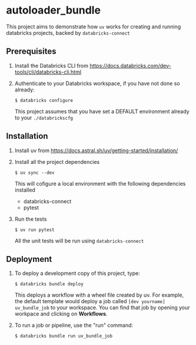 # autoloader_bundle

This project aims to demonstrate how ```uv``` works for creating and running databricks projects, backed by ```databricks-connect```

## Prerequisites

1. Install the Databricks CLI from https://docs.databricks.com/dev-tools/cli/databricks-cli.html

2. Authenticate to your Databricks workspace, if you have not done so already:
    ```
    $ databricks configure
    ```
    This project assumes that you have set a DEFAULT environment already to your ```./databrickscfg```

## Installation

1. Install uv from https://docs.astral.sh/uv/getting-started/installation/

2. Install all the project dependencies
    ```
    $ uv sync --dev
    ```
    This will cofigure a local environment with the following dependencies installed
      - databricks-connect
      - pytest

3. Run the tests
    ```
    $ uv run pytest
    ```
    All the unit tests will be run using ```databricks-connect```

## Deployment

1. To deploy a development copy of this project, type:
    ```
    $ databricks bundle deploy
    ```

    This deploys a workflow with a wheel file created by uv.
    For example, the default template would deploy a job called
    `[dev yourname] uv_bundle_job` to your workspace.
    You can find that job by opening your workpace and clicking on **Workflows**.

2. To run a job or pipeline, use the "run" command:
   ```
   $ databricks bundle run uv_bundle_job
   ```

